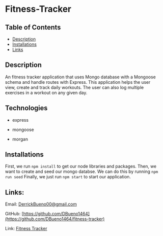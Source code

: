 # Fitness-Tracker

## Table of Contents

- [Description](#Description)
- [Installations](#Installations)
- [Links](#Links)

## Description

An fitness tracker application that uses Mongo database with a Mongoose schema and handle routes with Express. This application helps the user view, create and track daily workouts. The user can also log multiple exercises in a workout on any given day.

## Technologies

- express

- mongoose

- morgan

## Installations

First, we run
`npm install`
to get our node libraries and packages. Then, we want to create and seed our mongo databse. We can do this by running
`npm run seed`
Finally, we just run
`npm start`
to start our application.

## Links:

Email: [DerrickBueno00@gmail.com](DerrickBueno00@gmail.com)

GitHub: [https://github.com/DBueno1464](https://github.com/DBueno1464/fitness-tracker)

Link: [Fitness Tracker](https://tranquil-reaches-71062.herokuapp.com/?id=6188a14e6153500016df6363)
